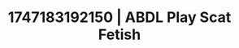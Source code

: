 ---
categories:
- Intimate storytelling
- Flushed cheeks
- Coworker crush
- Intimate rituals
- Erotic gaze
image: /assets/images/1747183192150.jpg
layout: post
seo:
  description: Featured content with exclusive Scat Fetish, ABDL Play. HD images available.
  keywords: Scat Fetish, ABDL Play
  og_image: /assets/images/1747183192150.jpg
  schema_type: VisualArtwork
tags:
- ABDL Play
- Scat Fetish
- '#1747183192150'
title: 1747183192150 | ABDL Play Scat Fetish
---